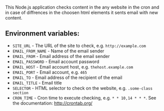 This Node.js application checks content in the any website in the cron and in case of diffrences in the choosen html elements it sents email with new content.

## Environment variables:
* `SITE_URL` - The URL of the site to check, e.g. `http://example.com`
* `EMAIL_FROM_NAME` - Name of the email sender
* `EMAIL_FROM` - Email address of the email sender
* `EMAIL_PASSWORD` - Email account password 
* `EMAIL_HOST` - Email account host, e.g.  `thehost.example.com`
* `EMAIL_PORT` - Email account, e.g. `465`
* `EMAIL_TO` - Email address of the recipient of the email
* `EMAIL_TITLE` - Email title
* `SELECTOR` - HTML selector to check on the website, e.g. `.some-class section`
* `CRON_TIME` - Cron time to execute checking, e.g. `* * 10,14 * * *`. See the documentation: http://crontab.org/